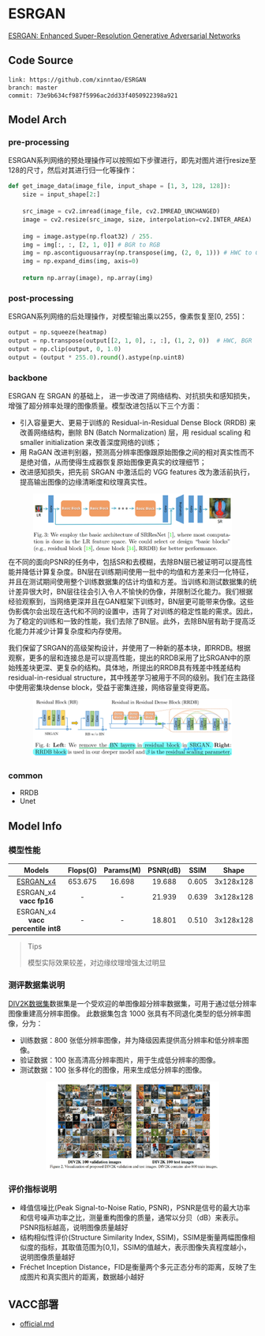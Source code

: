 
# ESRGAN

[ESRGAN: Enhanced Super-Resolution Generative Adversarial Networks](https://arxiv.org/abs/1809.00219v2)

## Code Source
```
link: https://github.com/xinntao/ESRGAN
branch: master
commit: 73e9b634cf987f5996ac2dd33f4050922398a921
```

## Model Arch

### pre-processing

ESRGAN系列网络的预处理操作可以按照如下步骤进行，即先对图片进行resize至128的尺寸，然后对其进行归一化等操作：

```python
def get_image_data(image_file, input_shape = [1, 3, 128, 128]):
    size = input_shape[2:]

    src_image = cv2.imread(image_file, cv2.IMREAD_UNCHANGED)
    image = cv2.resize(src_image, size, interpolation=cv2.INTER_AREA)

    img = image.astype(np.float32) / 255.
    img = img[:, :, [2, 1, 0]] # BGR to RGB
    img = np.ascontiguousarray(np.transpose(img, (2, 0, 1))) # HWC to CHW
    img = np.expand_dims(img, axis=0)

    return np.array(image), np.array(img)
```

### post-processing

ESRGAN系列网络的后处理操作，对模型输出乘以255，像素恢复至[0, 255]：
```python
output = np.squeeze(heatmap)
output = np.transpose(output[[2, 1, 0], :, :], (1, 2, 0))  # HWC, BGR
output = np.clip(output, 0, 1.0)
output = (output * 255.0).round().astype(np.uint8)
```

### backbone

ESRGAN 在 SRGAN 的基础上， 进一步改进了网络结构、对抗损失和感知损失，增强了超分辨率处理的图像质量。模型改进包括以下三个方面：
- 引入容量更大、更易于训练的 Residual-in-Residual Dense Block (RRDB) 来改善网络结构，删除 BN (Batch Normalization) 层，用 residual scaling 和 smaller initialization 来改善深度网络的训练；
- 用 RaGAN 改进判别器，预测高分辨率图像跟原始图像之间的相对真实性而不是绝对值，从而使得生成器恢复原始图像更真实的纹理细节；
- 改进感知损失，把先前 SRGAN 中激活后的 VGG features 改为激活前执行，提高输出图像的边缘清晰度和纹理真实性。
<div  align="center">
<img src="../../images/esrgan/arch.png" width="80%" height="80%">
</div>
在不同的面向PSNR的任务中，包括SR和去模糊，去除BN层已被证明可以提高性能并降低计算复杂度。BN层在训练期间使用一批中的均值和方差来归一化特征，并且在测试期间使用整个训练数据集的估计均值和方差。当训练和测试数据集的统计差异很大时，BN层往往会引入令人不愉快的伪像，并限制泛化能力。我们根据经验观察到，当网络更深并且在GAN框架下训练时，BN层更可能带来伪像。这些伪影偶尔会出现在迭代和不同的设置中，违背了对训练的稳定性能的需求。因此，为了稳定的训练和一致的性能，我们去除了BN层。此外，去除BN层有助于提高泛化能力并减少计算复杂度和内存使用。


我们保留了SRGAN的高级架构设计，并使用了一种新的基本块，即RRDB。根据观察，更多的层和连接总是可以提高性能，提出的RRDB采用了比SRGAN中的原始残差块更深、更复杂的结构。具体地，所提出的RRDB具有残差中残差结构residual-in-residual structure，其中残差学习被用于不同的级别。我们在主路径中使用密集块dense block，受益于密集连接，网络容量变得更高。

<div  align="center">
<img src="../../images/esrgan/rrdb.png" width="80%" height="80%">
</div>

### common

- RRDB
- Unet

## Model Info

### 模型性能

| Models  | Flops(G) | Params(M) | PSNR(dB) | SSIM | Shape |
| :---: | :--: | :--: | :---: | :----: | :--------: |
| [ESRGAN_x4](https://github.com/xinntao/ESRGAN) |  653.675  |  16.698  |  19.688 | 0.605  |  3x128x128  |
| ESRGAN_x4 **vacc fp16** |  -  |  -  |  21.939 | 0.639 |  3x128x128  |
| ESRGAN_x4 **vacc percentile int8** |  -  |  -  |  18.801 | 0.510 |  3x128x128  |

> Tips
>
> 模型实际效果较差，对边缘纹理增强太过明显

### 测评数据集说明


[DIV2K数据集](https://data.vision.ee.ethz.ch/cvl/DIV2K/)数据集是一个受欢迎的单图像超分辨率数据集，可用于通过低分辨率图像重建高分辨率图像。
此数据集包含 1000 张具有不同退化类型的低分辨率图像，分为：
- 训练数据：800 张低分辨率图像，并为降级因素提供高分辨率和低分辨率图像。
- 验证数据：100 张高清高分辨率图片，用于生成低分辨率的图像。
- 测试数据：100 张多样化的图像，用来生成低分辨率的图像。

<div  align="center">
<img src="../../images/datasets/div2k.png" width="70%" height="70%">
</div>

### 评价指标说明
- 峰值信噪比(Peak Signal-to-Noise Ratio, PSNR)，PSNR是信号的最大功率和信号噪声功率之比，测量重构图像的质量，通常以分贝（dB）来表示。PSNR指标越高，说明图像质量越好
- 结构相似性评价(Structure Similarity Index, SSIM)，SSIM是衡量两幅图像相似度的指标，其取值范围为[0,1]，SSIM的值越大，表示图像失真程度越小，说明图像质量越好
- Fréchet Inception Distance，FID是衡量两个多元正态分布的距离，反映了生成图片和真实图片的距离，数据越小越好


## VACC部署
- [official.md](./source_code/official.md)
